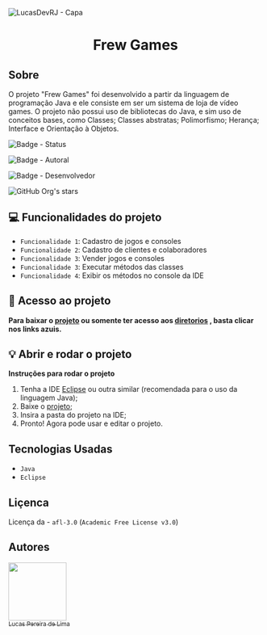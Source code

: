 ![LucasDevRJ - Capa](https://user-images.githubusercontent.com/95040236/147415952-3be56c26-f85d-4489-bb6b-e32128ac7ce3.png)

<h1 align="center">Frew Games</h1>

## Sobre
O projeto "Frew Games" foi desenvolvido a partir da linguagem de programação Java e ele consiste em ser um sistema de loja de vídeo games. O projeto não possui uso de bibliotecas do Java, e sim uso de conceitos bases, como Classes; Classes abstratas; Polimorfismo; Herança; Interface e Orientação à Objetos. 

![Badge - Status](https://img.shields.io/badge/Status-Desenvolvimento-brightgreen)

![Badge - Autoral](https://img.shields.io/badge/Autoral-Sim-brightgreen)

![Badge - Desenvolvedor](https://img.shields.io/badge/Desenvolvedor-LucasDevRJ-brightgreen)

![GitHub Org's stars](https://img.shields.io/github/stars/lucasDevRJ?style=social)

## :computer: Funcionalidades do projeto

- `Funcionalidade 1`: Cadastro de jogos e consoles
- `Funcionalidade 2`: Cadastro de clientes e colaboradores
- `Funcionalidade 3`: Vender jogos e consoles
- `Funcionalidade 3`: Executar métodos das classes
- `Funcionalidade 4`: Exibir os métodos no console da IDE

## :open_file_folder: Acesso ao projeto

**Para baixar o <a href="https://github.com/LucasDevRJ/frewGames/archive/refs/heads/master.zip" >projeto<a/> ou somente ter acesso aos <a href="https://github.com/LucasDevRJ/frewGames">diretorios<a/> , basta clicar nos links azuis.**

## :bulb: Abrir e rodar o projeto

**Instruções para rodar o projeto**
1. Tenha a IDE <a href="https://www.eclipse.org/ide/">Eclipse<a/> ou outra similar (recomendada para o uso da linguagem Java);
2. Baixe o <a href="https://github.com/LucasDevRJ/frewGames/archive/refs/heads/master.zip" >projeto<a/>;
3. Insira a pasta do projeto na IDE;
4. Pronto! Agora pode usar e editar o projeto.

## Tecnologias Usadas
- `Java`
- `Eclipse`

## Liçenca

Licença da - `afl-3.0` (`Academic Free License v3.0`)

## Autores

[<img src="https://avatars.githubusercontent.com/u/95040236?v=4" width=115><br><sub>Lucas Pereira de Lima</sub>](https://github.com/LucasDevRJ)

